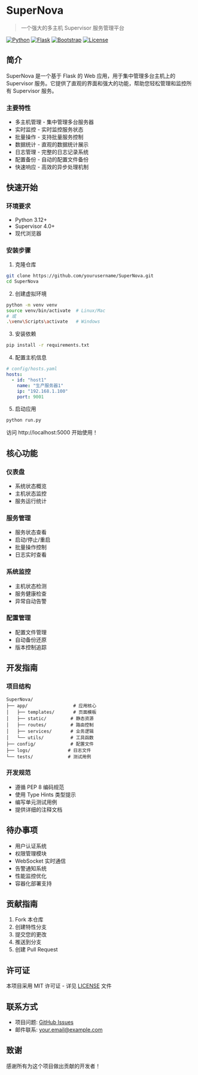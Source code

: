 # SuperNova

> 一个强大的多主机 Supervisor 服务管理平台

[![Python](https://img.shields.io/badge/Python-3.12-blue.svg)](https://www.python.org)
[![Flask](https://img.shields.io/badge/Flask-2.0+-green.svg)](https://flask.palletsprojects.com)
[![Bootstrap](https://img.shields.io/badge/Bootstrap-5.0+-purple.svg)](https://getbootstrap.com)
[![License](https://img.shields.io/badge/License-MIT-yellow.svg)](LICENSE)

## 简介

SuperNova 是一个基于 Flask 的 Web 应用，用于集中管理多台主机上的 Supervisor 服务。它提供了直观的界面和强大的功能，帮助您轻松管理和监控所有 Supervisor 服务。

### 主要特性

- 多主机管理 - 集中管理多台服务器
- 实时监控 - 实时监控服务状态
- 批量操作 - 支持批量服务控制
- 数据统计 - 直观的数据统计展示
- 日志管理 - 完整的日志记录系统
- 配置备份 - 自动的配置文件备份
- 快速响应 - 高效的异步处理机制

## 快速开始

### 环境要求

- Python 3.12+
- Supervisor 4.0+
- 现代浏览器

### 安装步骤

1. 克隆仓库
```bash
git clone https://github.com/yourusername/SuperNova.git
cd SuperNova
```

2. 创建虚拟环境
```bash
python -m venv venv
source venv/bin/activate  # Linux/Mac
# 或
.\venv\Scripts\activate   # Windows
```

3. 安装依赖
```bash
pip install -r requirements.txt
```

4. 配置主机信息
```yaml
# config/hosts.yaml
hosts:
  - id: "host1"
    name: "生产服务器1"
    ip: "192.168.1.100"
    port: 9001
```

5. 启动应用
```bash
python run.py
```

访问 http://localhost:5000 开始使用！

## 核心功能

### 仪表盘
- 系统状态概览
- 主机状态监控
- 服务运行统计

### 服务管理
- 服务状态查看
- 启动/停止/重启
- 批量操作控制
- 日志实时查看

### 系统监控
- 主机状态检测
- 服务健康检查
- 异常自动告警

### 配置管理
- 配置文件管理
- 自动备份还原
- 版本控制追踪

## 开发指南

### 项目结构
```
SuperNova/
├── app/                 # 应用核心
│   ├── templates/       # 页面模板
│   ├── static/         # 静态资源
│   ├── routes/         # 路由控制
│   ├── services/       # 业务逻辑
│   └── utils/          # 工具函数
├── config/             # 配置文件
├── logs/              # 日志文件
└── tests/             # 测试用例
```

### 开发规范
- 遵循 PEP 8 编码规范
- 使用 Type Hints 类型提示
- 编写单元测试用例
- 提供详细的注释文档

## 待办事项

- 用户认证系统
- 权限管理模块
- WebSocket 实时通信
- 告警通知系统
- 性能监控优化
- 容器化部署支持

## 贡献指南

1. Fork 本仓库
2. 创建特性分支
3. 提交您的更改
4. 推送到分支
5. 创建 Pull Request

## 许可证

本项目采用 MIT 许可证 - 详见 [LICENSE](LICENSE) 文件

## 联系方式

- 项目问题: [GitHub Issues](https://github.com/yourusername/SuperNova/issues)
- 邮件联系: your.email@example.com

## 致谢

感谢所有为这个项目做出贡献的开发者！